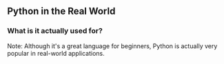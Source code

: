 ## Python in the Real World

### What is it actually used for?



Note:
Although it's a great language for beginners, Python is actually very popular in real-world applications.

